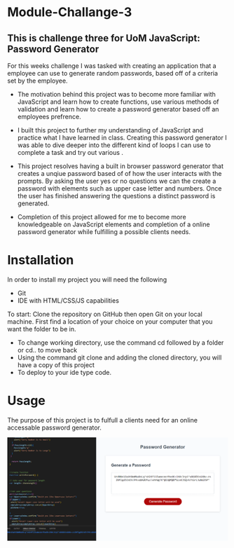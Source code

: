 # Module-Challange-3
## This is challenge three for UoM JavaScript: Password Generator
For this weeks challenge I was tasked with creating an application that a employee can use to generate random passwords, based off of a criteria set by the employee.

- The motivation behind this project was to become more familiar with JavaScript and learn how to create functions, use various methods of validation and learn how to create
a password generator based off an employees prefrence. 

- I built this project to further my understanding of JavaScript and practice what I have learned in class. Creating this password generator I was able to dive deeper into the different kind of loops I can use to complete a task and try out various .  

- This project resolves having a built in browser password generator that creates a unqiue password based of of how the user interacts with the prompts. By asking the user yes or no questions we can the create a password with elements such as upper case letter and numbers. Once the user has finished answering the questions a distinct password is generated.   

- Completion of this project allowed for me to become more knowledgeable on JavaScript elements and completion of a online password generator while fulfilling a possible clients needs.  




# Installation
In order to install my project you will need the following

- Git
- IDE with HTML/CSS/JS capabilities 

To start: 
Clone the repository on GitHub then open Git on your local machine. First find a location of your choice on your computer that you want the folder to be in.
- To change working directory, use the command cd followed by a folder or cd.. to move back  
- Using the command git clone and adding the cloned directory, you will have a copy of this project
- To deploy to your ide type code. 

# Usage 
The purpose of this project is to fulfull a clients need for an online accessable password generator.  


![Challange3](./images/Password-Generator.PNG)

